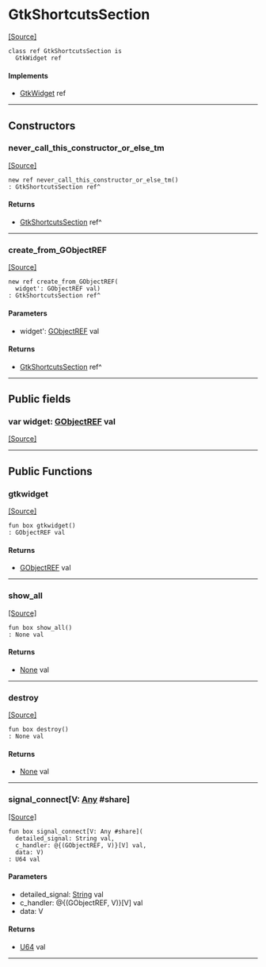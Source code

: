# GtkShortcutsSection
<span class="source-link">[[Source]](src/gtk3/GtkShortcutsSection.md#L6)</span>
```pony
class ref GtkShortcutsSection is
  GtkWidget ref
```

#### Implements

* [GtkWidget](gtk3-GtkWidget.md) ref

---

## Constructors

### never_call_this_constructor_or_else_tm
<span class="source-link">[[Source]](src/gtk3/GtkShortcutsSection.md#L10)</span>


```pony
new ref never_call_this_constructor_or_else_tm()
: GtkShortcutsSection ref^
```

#### Returns

* [GtkShortcutsSection](gtk3-GtkShortcutsSection.md) ref^

---

### create_from_GObjectREF
<span class="source-link">[[Source]](src/gtk3/GtkShortcutsSection.md#L13)</span>


```pony
new ref create_from_GObjectREF(
  widget': GObjectREF val)
: GtkShortcutsSection ref^
```
#### Parameters

*   widget': [GObjectREF](gtk3-..-gobject-GObjectREF.md) val

#### Returns

* [GtkShortcutsSection](gtk3-GtkShortcutsSection.md) ref^

---

## Public fields

### var widget: [GObjectREF](gtk3-..-gobject-GObjectREF.md) val
<span class="source-link">[[Source]](src/gtk3/GtkShortcutsSection.md#L7)</span>



---

## Public Functions

### gtkwidget
<span class="source-link">[[Source]](src/gtk3/GtkShortcutsSection.md#L9)</span>


```pony
fun box gtkwidget()
: GObjectREF val
```

#### Returns

* [GObjectREF](gtk3-..-gobject-GObjectREF.md) val

---

### show_all
<span class="source-link">[[Source]](src/gtk3/GtkWidget.md#L4)</span>


```pony
fun box show_all()
: None val
```

#### Returns

* [None](builtin-None.md) val

---

### destroy
<span class="source-link">[[Source]](src/gtk3/GtkWidget.md#L10)</span>


```pony
fun box destroy()
: None val
```

#### Returns

* [None](builtin-None.md) val

---

### signal_connect\[V: [Any](builtin-Any.md) #share\]
<span class="source-link">[[Source]](src/gtk3/GtkWidget.md#L13)</span>


```pony
fun box signal_connect[V: Any #share](
  detailed_signal: String val,
  c_handler: @{(GObjectREF, V)}[V] val,
  data: V)
: U64 val
```
#### Parameters

*   detailed_signal: [String](builtin-String.md) val
*   c_handler: @{(GObjectREF, V)}[V] val
*   data: V

#### Returns

* [U64](builtin-U64.md) val

---

